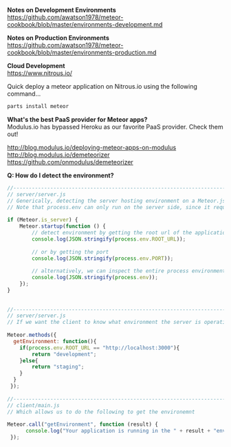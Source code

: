  
**Notes on Development Environments**    
https://github.com/awatson1978/meteor-cookbook/blob/master/environments-development.md

**Notes on Production Environments**  
https://github.com/awatson1978/meteor-cookbook/blob/master/environments-production.md

**Cloud Development**    
https://www.nitrous.io/  

Quick deploy a meteor application on Nitrous.io using the following command... 
````js
parts install meteor
````

**What's the best PaaS provider for Meteor apps?**    
Modulus.io has bypassed Heroku as our favorite PaaS provider.  Check them out!  

http://blog.modulus.io/deploying-meteor-apps-on-modulus  
http://blog.modulus.io/demeteorizer  
https://github.com/onmodulus/demeteorizer  



**Q:  How do I detect the environment?**  
````js
//------------------------------------------------------------------------------------------------------
// server/server.js
// Generically, detecting the server hosting environment on a Meteor.js application stack is as follows.
// Note that process.env can only run on the server side, since it requires node.js
 
if (Meteor.is_server) {
    Meteor.startup(function () {
        // detect environment by getting the root url of the application
        console.log(JSON.stringify(process.env.ROOT_URL));
 
        // or by getting the port
        console.log(JSON.stringify(process.env.PORT));
 
        // alternatively, we can inspect the entire process environment
        console.log(JSON.stringify(process.env));
    });
}
 
 
//------------------------------------------------------------------------------------------------------
// server/server.js
// If we want the client to know what environment the server is operating in, we need to define a method
 
Meteor.methods({
  getEnvironment: function(){
    if(process.env.ROOT_URL == "http://localhost:3000"){
        return "development";
    }else{
        return "staging";
    }
  }
 });    
 
//------------------------------------------------------------------------------------------------------
// client/main.js
// Which allows us to do the following to get the environemnt
 
Meteor.call("getEnvironment", function (result) {
      console.log("Your application is running in the " + result + "environment.");
 });
 ````
